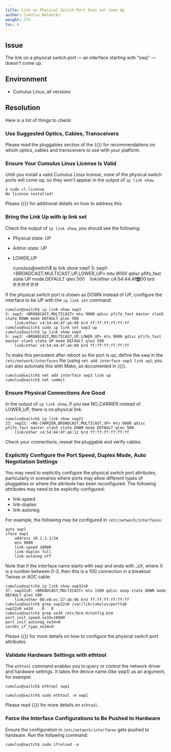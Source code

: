 ```yaml
---
title: Link on Physical Switch Port Does not Come Up
author: Cumulus Networks
weight: 373
toc: 4
---
```


## Issue

The link on a physical switch port &mdash; an interface starting with "swp" &mdash; doesn't come up.

## Environment

- Cumulus Linux, all versions

## Resolution

Here is a list of things to check:

### Use Suggested Optics, Cables, Transceivers

Please read the pluggables section of the {{<exlink url="https://cumulusnetworks.com/hcl" text="HCL">}} for recommendations on which optics, cables and transceivers to use with your platform.

### Ensure Your Cumulus Linux License Is Valid

Until you install a valid Cumulus Linux license, none of the physical switch ports will come up, so they won't appear in the output of `ip link show`.

    $ sudo cl-license
    No license installed!

Please {{<link url="Physical-Ports-Missing-from-ip-link-show-Output-switchd-Failure" text="read this article">}} for additional details on how to address this.

### Bring the Link Up with ip link set

Check the output of `ip link show`, you should see the following:

- Physical state: UP
- Admin state: UP
- LOWER\_UP

    cumulus@switch$ ip link show swp1
    3: swp1: <BROADCAST,MULTICAST,UP,LOWER_UP> mtu 9000 qdisc pfifo_fast state UP mode DEFAULT qlen 500
       link/ether c4:54:44:4f:ab:00 brd ff:ff:ff:ff:ff:ff

If the physical switch port is shown as DOWN instead of UP, configure the interface to be UP with the `ip link set` command:

    cumulus@switch$ ip link show swp3
    5: swp3: <BROADCAST,MULTICAST> mtu 9000 qdisc pfifo_fast master vlan5 state DOWN mode DEFAULT qlen 500 
        link/ether c4:54:44:4f:ab:00 brd ff:ff:ff:ff:ff:ff
    cumulus@switch$ sudo ip link set swp3 up  
    cumulus@switch$ ip link show swp3
    5: swp3: <BROADCAST,MULTICAST,UP,LOWER_UP> mtu 9000 qdisc pfifo_fast master vlan5 state UP mode DEFAULT qlen 500 
        link/ether c4:54:44:4f:ab:00 brd ff:ff:ff:ff:ff:ff

To make this persistent after reboot so the port is up, define the swp in the `/etc/network/interfaces` file (using `net add interface swp3 link up`); you can also automate this with Mako, as documented in {{<link url="Configure-the-interfaces-File-with-Mako" text="this article">}}.

    cumulus@switch$ net add interface swp3 link up
    cumulus@switch$ net commit

### Ensure Physical Connections Are Good

In the output of `ip link show`, if you see NO\_CARRIER instead of LOWER\_UP, there is no physical link.

    cumulus@switch$ ip link show swp21
    23: swp21: <NO-CARRIER,BROADCAST,MULTICAST,UP> mtu 9000 qdisc pfifo_fast master vlan5 state DOWN mode DEFAULT qlen 500
        link/ether c4:54:44:4f:ab:12 brd ff:ff:ff:ff:ff:ff

Check your connections, reseat the pluggable and verify cables.

### Explicitly Configure the Port Speed, Duplex Mode, Auto Negotiation Settings

You may need to explicitly configure the physical switch port attributes, particularly in scenarios where ports may allow different types of pluggables or where the attribute has been reconfigured. The following attributes may need to be explicitly configured:

- link-speed
- link-duplex
- link-autoneg

For example, the following may be configured in `/etc/network/interfaces`:

    auto swp1
    iface swp1   
        address 10.1.1.1/24   
        mtu 9000  
        link-speed 10000
        link-duplex full
        link-autoneg off

Note that if the interface name starts with swp and ends with \_sX, where X is a number between 0-3, then this is a 10G connection in a breakout Twinax or AOC cable.

    cumulus@switch$ ip link show swp32s0
    37: swp32s0: <BROADCAST,MULTICAST> mtu 1500 qdisc noop state DOWN mode DEFAULT qlen 500 
        link/ether 00:e0:ec:27:ab:9b brd ff:ff:ff:ff:ff:ff
    cumulus@switch$ grep swp32s0 /var/lib/cumulus/porttab 
    swp32s0 xe34    0   0
    cumulus@switch$ grep xe34 /etc/bcm.d/config.bcm 
    port_init_speed_xe34=10000
    port_init_autoneg_xe34=0
    serdes_if_type_xe34=9

Please {{<exlink url="https://docs.cumulusnetworks.com/cumulus-linux/Layer-1-and-Switch-Ports/Interface-Configuration-and-Management/Switch-Port-Attributes/" text="Switch Port Attributes">}}
 for more details on how to configure the physical switch port attributes.

### Validate Hardware Settings with ethtool

The `ethtool` command enables you to query or control the network driver and hardware settings. It takes the device name (like swp1) as an argument, for example:

    cumulus@switch$ ethtool swp1

    cumulus@switch$ sudo ethtool -m swp1

Please read {{<exlink url="https://docs.cumulusnetworks.com/cumulus-linux/Monitoring-and-Troubleshooting/Troubleshooting-Network-Interfaces/Monitoring-Interfaces-and-Transceivers-Using-ethtool/" text="Monitoring Interfaces and Transceivers Using ethtool">}} for more details on `ethtool`.

### Force the Interface Configurations to Be Pushed to Hardware

Ensure the configuration in `/etc/network/interfaces` gets pushed to hardware. Run the following command:

    cumulus@switch$ sudo ifreload -a
